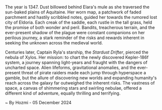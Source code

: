 
The year is 1347.  Dust billowed behind Elara's mule as she traversed the sun-baked plains of Aquitaine.  Her worn map, a patchwork of faded parchment and hastily scribbled notes, guided her towards the rumored lost city of Eldoria.  Each creak of the saddle, each rustle in the tall grass, held the promise of both wonder and peril.  Bandits, treacherous terrain, and the ever-present shadow of the plague were constant companions on her perilous journey, a stark reminder of the risks and rewards inherent in seeking the unknown across the medieval world.

Centuries later, Captain Ryla's starship, the *Stardust Drifter*, pierced the nebula of Xylos.  Her mission: to chart the newly discovered Kepler-186f system, a journey spanning light-years and fraught with the dangers of uncharted space.  Alien lifeforms, gravitational anomalies, and the ever-present threat of pirate raiders made each jump through hyperspace a gamble, but the allure of discovering new worlds and expanding humanity's reach across the galaxy far outweighed the inherent risks.  The vastness of space, a canvas of shimmering stars and swirling nebulae, offered a different kind of adventure, equally thrilling and terrifying.

~ By Hozmi - 05 December 2024
